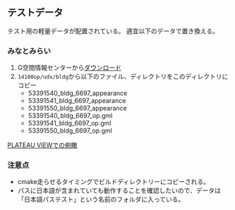 ## テストデータ
テスト用の軽量データが配置されている。
適宜以下のデータで置き換える。

### みなとみらい
1. G空間情報センターから[ダウンロード](https://gic-plateau.s3.ap-northeast-1.amazonaws.com/2020/14100_yokohama-shi_citygml3.zip)
2. `14100op/udx/bldg`から以下のファイル、ディレクトリをこのディレクトリにコピー
   - 53391540_bldg_6697_appearance
   - 53391541_bldg_6697_appearance
   - 53391550_bldg_6697_appearance
   - 53391540_bldg_6697_op.gml
   - 53391541_bldg_6697_op.gml
   - 53391550_bldg_6697_op.gml

[PLATEAU VIEWでの俯瞰](https://plateauview.jp/#start=%7B%22version%22%3A%228.0.0%22%2C%22initSources%22%3A%5B%7B%22stratum%22%3A%22user%22%2C%22models%22%3A%7B%22%2F%2FPLATEAU+%E3%83%87%E3%83%BC%E3%82%BF%E3%82%BB%E3%83%83%E3%83%88%2F%E6%9D%B1%E4%BA%AC%E9%83%BD%2F%E9%83%BD%E5%B8%82%E3%82%A2%E3%82%BB%E3%83%83%E3%83%88%2F%E5%85%AC%E5%9C%92%EF%BC%88%E5%85%AB%E7%8E%8B%E5%AD%90%E5%B8%82%E5%8D%97%E5%A4%A7%E6%B2%A2%EF%BC%89%2F1%22%3A%7B%22show%22%3Atrue%2C%22type%22%3A%22geojson%22%7D%2C%22%2F%2FPLATEAU+%E3%83%87%E3%83%BC%E3%82%BF%E3%82%BB%E3%83%83%E3%83%88%2F%E6%9D%B1%E4%BA%AC%E9%83%BD%2F%E9%83%BD%E5%B8%82%E3%82%A2%E3%82%BB%E3%83%83%E3%83%88%2F%E5%85%AC%E5%9C%92%EF%BC%88%E5%85%AB%E7%8E%8B%E5%AD%90%E5%B8%82%E5%8D%97%E5%A4%A7%E6%B2%A2%EF%BC%89%2F2%22%3A%7B%22show%22%3Atrue%2C%22type%22%3A%22mvt%22%7D%2C%22%2F%2FPLATEAU+%E3%83%87%E3%83%BC%E3%82%BF%E3%82%BB%E3%83%83%E3%83%88%2F%E7%A5%9E%E5%A5%88%E5%B7%9D%E7%9C%8C%22%3A%7B%22isOpen%22%3Atrue%2C%22knownContainerUniqueIds%22%3A%5B%22%2F%2FPLATEAU+%E3%83%87%E3%83%BC%E3%82%BF%E3%82%BB%E3%83%83%E3%83%88%22%5D%2C%22type%22%3A%22group%22%7D%2C%22%2F%2FPLATEAU+%E3%83%87%E3%83%BC%E3%82%BF%E3%82%BB%E3%83%83%E3%83%88%2F%E7%A5%9E%E5%A5%88%E5%B7%9D%E7%9C%8C%2F%E6%A8%AA%E6%B5%9C%E5%B8%82%22%3A%7B%22isOpen%22%3Atrue%2C%22knownContainerUniqueIds%22%3A%5B%22%2F%2FPLATEAU+%E3%83%87%E3%83%BC%E3%82%BF%E3%82%BB%E3%83%83%E3%83%88%2F%E7%A5%9E%E5%A5%88%E5%B7%9D%E7%9C%8C%22%5D%2C%22type%22%3A%22group%22%7D%2C%22%2F%2FPLATEAU+%E3%83%87%E3%83%BC%E3%82%BF%E3%82%BB%E3%83%83%E3%83%88%2F%E7%A5%9E%E5%A5%88%E5%B7%9D%E7%9C%8C%2F%E6%A8%AA%E6%B5%9C%E5%B8%82%2F%E5%BB%BA%E7%89%A9%E3%83%A2%E3%83%87%E3%83%AB%EF%BC%88%E6%A8%AA%E6%B5%9C%E5%B8%82%EF%BC%89%22%3A%7B%22highlightColor%22%3A%22%23D54A4A%22%2C%22style%22%3A%7B%22color%22%3A%7B%22conditions%22%3A%5B%5B%22true%22%2C%22color%28%27%23FFFFFF%27%2C1+%29%22%5D%5D%7D%7D%2C%22knownContainerUniqueIds%22%3A%5B%22%2F%2FPLATEAU+%E3%83%87%E3%83%BC%E3%82%BF%E3%82%BB%E3%83%83%E3%83%88%2F%E7%A5%9E%E5%A5%88%E5%B7%9D%E7%9C%8C%2F%E6%A8%AA%E6%B5%9C%E5%B8%82%22%5D%2C%22type%22%3A%223d-tiles%22%7D%2C%22%2Fbasemap%2F%2F%E5%85%A8%E5%9B%BD%E6%9C%80%E6%96%B0%E5%86%99%E7%9C%9F+%28%E3%82%B7%E3%83%BC%E3%83%A0%E3%83%AC%E3%82%B9%29%2Fterrain%22%3A%7B%22show%22%3Atrue%2C%22type%22%3A%22cesium-terrain%22%7D%2C%22%2Fbasemap%2F%2F%E8%88%AA%E7%A9%BA%E5%86%99%E7%9C%9F%2Fimagery%22%3A%7B%22show%22%3Atrue%2C%22type%22%3A%22open-street-map%22%7D%2C%22%2Fbasemap%2F%2F%E5%85%A8%E5%9B%BD%E6%9C%80%E6%96%B0%E5%86%99%E7%9C%9F+%28%E3%82%B7%E3%83%BC%E3%83%A0%E3%83%AC%E3%82%B9%29%2Fimagery%22%3A%7B%22show%22%3Atrue%2C%22type%22%3A%22open-street-map%22%7D%2C%22%2Fbasemap%2F%2F%E7%A9%BA%E4%B8%AD%E5%86%99%E7%9C%9F+%28Bing%29%2Fimagery%22%3A%7B%22show%22%3Atrue%2C%22type%22%3A%22ion-imagery%22%7D%2C%22%2Fbasemap%2F%2F%E5%9C%B0%E7%90%86%E9%99%A2%E5%9C%B0%E5%9B%B3+%28%E6%B7%A1%E8%89%B2%29%2Fimagery%22%3A%7B%22show%22%3Atrue%2C%22type%22%3A%22open-street-map%22%7D%2C%22%2Fbasemap%2F%2Fbasemap-darkmatter%2Fimagery%22%3A%7B%22show%22%3Atrue%2C%22type%22%3A%22open-street-map%22%7D%2C%22%2F%22%3A%7B%22type%22%3A%22group%22%7D%2C%22%2F%2FPLATEAU+%E3%83%87%E3%83%BC%E3%82%BF%E3%82%BB%E3%83%83%E3%83%88%22%3A%7B%22knownContainerUniqueIds%22%3A%5B%22%2F%22%5D%2C%22type%22%3A%22group%22%7D%7D%2C%22workbench%22%3A%5B%22%2F%2FPLATEAU+%E3%83%87%E3%83%BC%E3%82%BF%E3%82%BB%E3%83%83%E3%83%88%2F%E7%A5%9E%E5%A5%88%E5%B7%9D%E7%9C%8C%2F%E6%A8%AA%E6%B5%9C%E5%B8%82%2F%E5%BB%BA%E7%89%A9%E3%83%A2%E3%83%87%E3%83%AB%EF%BC%88%E6%A8%AA%E6%B5%9C%E5%B8%82%EF%BC%89%22%5D%2C%22timeline%22%3A%5B%22%2F%2FPLATEAU+%E3%83%87%E3%83%BC%E3%82%BF%E3%82%BB%E3%83%83%E3%83%88%2F%E7%A5%9E%E5%A5%88%E5%B7%9D%E7%9C%8C%2F%E6%A8%AA%E6%B5%9C%E5%B8%82%2F%E5%BB%BA%E7%89%A9%E3%83%A2%E3%83%87%E3%83%AB%EF%BC%88%E6%A8%AA%E6%B5%9C%E5%B8%82%EF%BC%89%22%5D%2C%22initialCamera%22%3A%7B%22west%22%3A139.62697790214912%2C%22south%22%3A35.446572800628296%2C%22east%22%3A139.65178031936702%2C%22north%22%3A35.45880550428694%2C%22position%22%3A%7B%22x%22%3A-3964894.074019253%2C%22y%22%3A3369736.6678676%2C%22z%22%3A3678600.153477102%7D%2C%22direction%22%3A%7B%22x%22%3A0.7408092869752181%2C%22y%22%3A-0.6518686173951268%2C%22z%22%3A0.16207685209996847%7D%2C%22up%22%3A%7B%22x%22%3A-0.13479089843627018%2C%22y%22%3A0.09211658675832718%2C%22z%22%3A0.9865829656662124%7D%7D%2C%22homeCamera%22%3A%7B%22west%22%3A139.63595%2C%22south%22%3A35.53022%2C%22east%22%3A139.95451%2C%22north%22%3A35.81489%7D%2C%22baseMaps%22%3A%7B%22defaultBaseMapId%22%3A%22%2Fbasemap%2F%2F%E5%85%A8%E5%9B%BD%E6%9C%80%E6%96%B0%E5%86%99%E7%9C%9F+%28%E3%82%B7%E3%83%BC%E3%83%A0%E3%83%AC%E3%82%B9%29%22%7D%2C%22viewerMode%22%3A%223d%22%2C%22currentTime%22%3A%7B%22dayNumber%22%3A2459648%2C%22secondsOfDay%22%3A72957.11%7D%2C%22showSplitter%22%3Afalse%2C%22splitPosition%22%3A0.5%2C%22pickedFeatures%22%3A%7B%22providerCoords%22%3A%7B%22https%3A%2F%2Fgic-plateau.s3.ap-northeast-1.amazonaws.com%2F2020%2Fortho%2Ftiles%2F%7Bz%7D%2F%7Bx%7D%2F%7By%7D.png%22%3A%7B%22x%22%3A232753%2C%22y%22%3A103432%2C%22level%22%3A18%7D%2C%22https%3A%2F%2Fcyberjapandata.gsi.go.jp%2Fxyz%2Fseamlessphoto%2F%7Bz%7D%2F%7Bx%7D%2F%7By%7D.jpg%22%3A%7B%22x%22%3A232753%2C%22y%22%3A103432%2C%22level%22%3A18%7D%7D%2C%22pickCoords%22%3A%7B%22lat%22%3A35.45088836518594%2C%22lng%22%3A139.6384440502812%2C%22height%22%3A38.74185186235888%7D%2C%22current%22%3A%7B%22hash%22%3A20097946801%7D%2C%22entities%22%3A%5B%7B%22hash%22%3A20097946801%7D%5D%7D%2C%22stories%22%3A%5B%5D%7D%5D%7D)

### 注意点
- cmake走らせるタイミングでビルドディレクトリーにコピーされる。
- パスに日本語が含まれていても動作することを確認したいので、データは「日本語パステスト」という名前のフォルダに入っている。